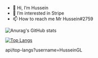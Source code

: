 - 👋 Hi, I’m Hussein
- 👀 I’m interested in Stripe
- 📫 How to reach me Mr Hussein#2759

![Anurag's GitHub stats](https://github-readme-stats.vercel.app/api?username=HusseinGL&show_icons=true&theme=radical)

[![Top Langs](https://github-readme-stats.vercel.app/api/top-langs/?username=HusseinGL&layout=compact)](https://github.com/anuraghazra/github-readme-stats)

api/top-langs?username=HusseinGL
